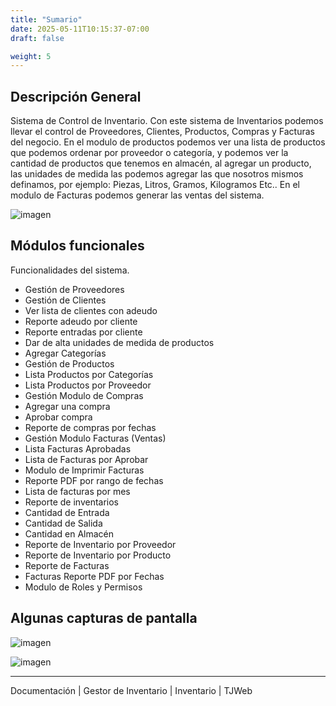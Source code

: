 ```yaml
---
title: "Sumario"
date: 2025-05-11T10:15:37-07:00
draft: false

weight: 5
---
```


## Descripción General
Sistema de Control de Inventario. Con este sistema de Inventarios podemos llevar el control de Proveedores, Clientes, Productos, Compras y Facturas del negocio. En el modulo de productos podemos ver una lista de productos que podemos ordenar por proveedor o categoría, y podemos  ver la cantidad de productos que tenemos en almacén, al agregar un producto, las unidades de medida las podemos agregar las que nosotros mismos definamos, por ejemplo: Piezas, Litros, Gramos, Kilogramos Etc.. En el modulo de Facturas podemos generar las ventas del sistema. 

![imagen](/proyectos/inventarios/inventario_control_entrada_opt.png)

## Módulos funcionales 
Funcionalidades del sistema.

- Gestión de Proveedores
- Gestión de Clientes
- Ver lista de clientes con adeudo
- Reporte adeudo por cliente
- Reporte entradas por cliente
- Dar de alta unidades de medida de productos
- Agregar Categorías
- Gestión de Productos
- Lista Productos por Categorías
- Lista Productos por Proveedor
- Gestión Modulo de Compras
- Agregar una compra
- Aprobar compra
- Reporte de compras por fechas
- Gestión Modulo Facturas (Ventas)
- Lista Facturas Aprobadas
- Lista de Facturas por Aprobar
- Modulo de Imprimir Facturas
- Reporte PDF por rango de fechas
- Lista de facturas por mes
- Reporte de inventarios
- Cantidad de Entrada
- Cantidad de Salida
- Cantidad en Almacén
- Reporte de Inventario por Proveedor
- Reporte de Inventario por Producto
- Reporte de Facturas
- Facturas Reporte PDF por Fechas
- Modulo de Roles y Permisos

## Algunas capturas de pantalla

![imagen](/proyectos/inventarios/par1.png)

![imagen](/proyectos/inventarios/par2.png)

***
Documentación | Gestor de Inventario | Inventario | TJWeb
